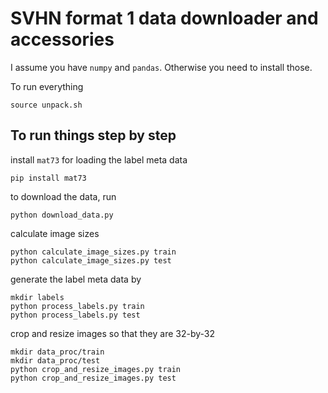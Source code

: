 # SVHN format 1 data downloader and accessories
I assume you have `numpy` and `pandas`. Otherwise you need to install those.

To run everything
```
source unpack.sh
```

## To run things step by step
install `mat73` for loading the label meta data
```
pip install mat73
```

to download the data, run
```
python download_data.py
```

calculate image sizes
```
python calculate_image_sizes.py train
python calculate_image_sizes.py test
```


generate the label meta data by
```
mkdir labels
python process_labels.py train
python process_labels.py test
```

crop and resize images so that they are 32-by-32
```
mkdir data_proc/train
mkdir data_proc/test
python crop_and_resize_images.py train
python crop_and_resize_images.py test
```